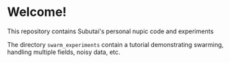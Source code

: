 Welcome!
========

This repository contains Subutai's personal nupic code and experiments

The directory `swarm_experiments` contain a tutorial demonstrating swarming, handling multiple fields, noisy data, etc.

